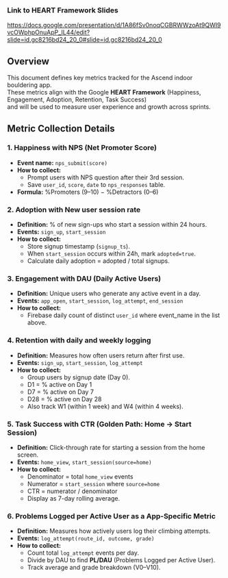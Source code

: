 ### Link to HEART Framework Slides
https://docs.google.com/presentation/d/1A86fSv0noqCGBRWWzoAt9QWI9vcOWphpOnuApP_IL44/edit?slide=id.gc8216bd24_20_0#slide=id.gc8216bd24_20_0 

## Overview
This document defines key metrics tracked for the Ascend indoor bouldering app.  
These metrics align with the Google **HEART Framework** (Happiness, Engagement, Adoption, Retention, Task Success)  
and will be used to measure user experience and growth across sprints.

## Metric Collection Details

### 1. **Happiness with NPS (Net Promoter Score)**
- **Event name:** `nps_submit(score)`
- **How to collect:**  
  - Prompt users with NPS question after their 3rd session.  
  - Save `user_id`, `score`, `date` to `nps_responses` table.  
- **Formula:** %Promoters (9–10) − %Detractors (0–6)

### 2. **Adoption with New user session rate**
- **Definition:** % of new sign-ups who start a session within 24 hours.  
- **Events:** `sign_up`, `start_session`
- **How to collect:**  
  - Store signup timestamp (`signup_ts`).  
  - When `start_session` occurs within 24h, mark `adopted=true`.  
  - Calculate daily adoption = adopted / total signups.
    
### 3. **Engagement with DAU (Daily Active Users)**
- **Definition:** Unique users who generate any active event in a day.  
- **Events:** `app_open`, `start_session`, `log_attempt`, `end_session`
- **How to collect:**  
  - Firebase daily count of distinct `user_id` where event_name in the list above.

### 4. **Retention with daily and weekly logging**
- **Definition:** Measures how often users return after first use.  
- **Events:** `sign_up`, `start_session`, `log_attempt`
- **How to collect:**  
  - Group users by signup date (Day 0).  
  - D1 = % active on Day 1  
  - D7 = % active on Day 7  
  - D28 = % active on Day 28  
  - Also track W1 (within 1 week) and W4 (within 4 weeks).

### 5. **Task Success with CTR (Golden Path: Home → Start Session)**
- **Definition:** Click-through rate for starting a session from the home screen.  
- **Events:** `home_view`, `start_session(source=home)`
- **How to collect:**  
  - Denominator = total `home_view` events  
  - Numerator = `start_session` where `source=home`  
  - CTR = numerator / denominator  
  - Display as 7-day rolling average.

### 6. **Problems Logged per Active User as a App-Specific Metric**
- **Definition:** Measures how actively users log their climbing attempts.  
- **Events:** `log_attempt(route_id, outcome, grade)`
- **How to collect:**  
  - Count total `log_attempt` events per day.  
  - Divide by DAU to find **PL/DAU** (Problems Logged per Active User).  
  - Track average and grade breakdown (V0–V10).
